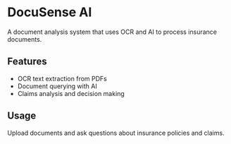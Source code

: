 # DocuSense AI

A document analysis system that uses OCR and AI to process insurance documents.

## Features
- OCR text extraction from PDFs
- Document querying with AI
- Claims analysis and decision making

## Usage
Upload documents and ask questions about insurance policies and claims.